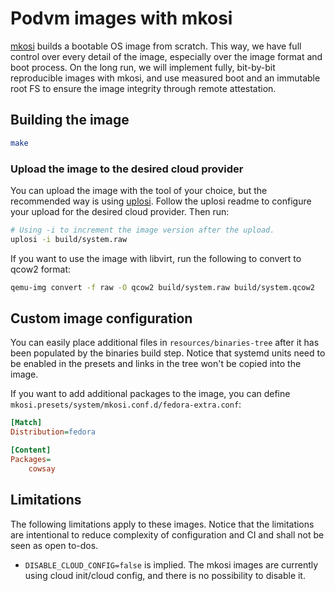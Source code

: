 # Podvm images with mkosi

[mkosi](https://github.com/systemd/mkosi) builds a bootable OS image from scratch. This way, we have full control over every detail of the image, especially over the image format and boot process. On the long run, we will implement fully, bit-by-bit reproducible images with mkosi, and use measured boot and an immutable root FS to ensure the image integrity through remote attestation.

## Building the image

```sh
make
```

### Upload the image to the desired cloud provider

You can upload the image with the tool of your choice, but the recommended way is using [uplosi](https://github.com/edgelesssys/uplosi). Follow the uplosi readme to configure your upload for the desired cloud provider. Then run:

```sh
# Using -i to increment the image version after the upload.
uplosi -i build/system.raw
```

If you want to use the image with libvirt, run the following to convert to qcow2 format:

```sh
qemu-img convert -f raw -O qcow2 build/system.raw build/system.qcow2
```

## Custom image configuration

You can easily place additional files in `resources/binaries-tree` after it has been populated by the
binaries build step. Notice that systemd units need to be enabled in the presets and links in the tree
won't be copied into the image.

If you want to add additional packages to the image, you can define `mkosi.presets/system/mkosi.conf.d/fedora-extra.conf`:

```ini
[Match]
Distribution=fedora

[Content]
Packages=
    cowsay
```

## Limitations

The following limitations apply to these images. Notice that the limitations are intentional to
reduce complexity of configuration and CI and shall not be seen as open to-dos.

- `DISABLE_CLOUD_CONFIG=false` is implied. The mkosi images are currently using
    cloud init/cloud config, and there is no possibility to disable it.
